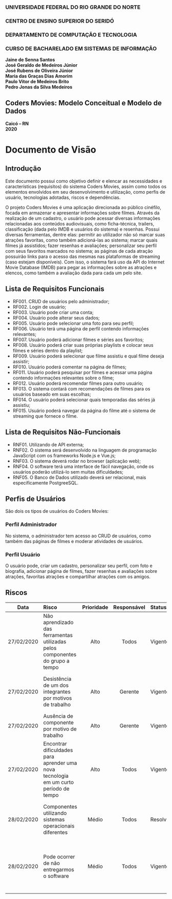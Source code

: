 ### **UNIVERSIDADE FEDERAL DO RIO GRANDE DO NORTE**

### **CENTRO DE ENSINO SUPERIOR DO SERIDÓ**

### **DEPARTAMENTO DE COMPUTAÇÃO E TECNOLOGIA**

### **CURSO DE BACHARELADO EM SISTEMAS DE INFORMAÇÃO**

**Jaine de Senna Santos**  
**José Geraldo de Medeiros Júnior**  
**José Rubens de Oliveira Júnior**  
**Maria das Graças Dias Amorim**  
**Paulo Vitor de Medeiros Brito**  
**Pedro Jonas da Silva Medeiros**  

## **Coders Movies: Modelo Conceitual e Modelo de Dados**

**Caicó – RN**  
**2020**

# Documento de Visão

## Introdução

Este documento possui como objetivo definir e elencar as necessidades e características (requisitos) do sistema Coders Movies, assim como todos os elementos envolvidos em seu desenvolvimento e utilização, como perfis de usuário, tecnologias adotadas, riscos e dependências.

O projeto Coders Movies é uma aplicação direcionada ao público cinéfilo, focada em armazenar e apresentar informações sobre filmes. Através da realização de um cadastro, o usuário pode acessar diversas informações relacionadas aos conteúdos audiovisuais, como ficha-técnica, trailers, classificação (dada pelo IMDB e usuários do sistema) e resenhas.
Possui diversas ferramentas, dentre elas: permitir ao utilizador não só marcar suas atrações favoritas, como também adicioná-las ao sistema; marcar quais filmes já assistidos; fazer resenhas e avaliações; personalizar seu perfil com seus favoritos marcados no sistema; as páginas de cada atração possuirão links para o acesso das mesmas nas plataformas de streaming (caso estejam disponíveis).
Com isso, o sistema fará uso da API do Internet Movie Database (IMDB) para pegar as informações sobre as atrações e elencos, como também a avaliação dada para cada um pelo site.


## Lista de Requisitos Funcionais

- RF001. CRUD de usuários pelo administrador;
- RF002. Login de usuário;
- RF003. Usuário pode criar uma conta;
- RF004. Usuário pode alterar seus dados;
- RF005. Usuário pode selecionar uma foto para seu perfil;
- RF006. Usuário terá uma página de perfil contendo informações relevantes;
- RF007. Usuário poderá adicionar filmes e séries aos favoritos;
- RF008. Usuário poderá criar suas próprias playlists e colocar seus filmes e séries dentro da playlist;
- RF009. Usuário poderá selecionar que filme assistiu e qual filme deseja assistir;
- RF010. Usuário poderá comentar na página de filmes;
- RF011. Usuário poderá pesquisar por filmes e acessar uma página contendo informações relevantes sobre o filme;
- RF012. Usuário poderá recomendar filmes para outro usuário;
- RF013. O sistema contará com recomendações de filmes para os usuários baseado em suas escolhas;
- RF014. O usuário poderá selecionar quais temporadas das séries já assistiu;
- RF015. Usuário poderá navegar da página do filme até o sistema de streaming que fornece o filme.

## Lista de Requisitos Não-Funcionais
- RNF01. Utilizando de API externa;
- RNF02. O sistema será desenvolvido na linguagem de programação JavaScript com os frameworks Node.js e Vue.js;
- RNF03. O sistema deverá rodar no browser (aplicação web);
- RNF04. O software terá uma interface de fácil navegação, onde os usuários poderão utilizá-lo sem muitas dificuldades;
- RNF05. O Banco de Dados utilizado deverá ser relacional, mais especificamente PostgreeSQL.

## Perfis de Usuários
São dois os tipos de usuários do Coders Movies:

### Perfil Administrador
No sistema, o administrador tem acesso ao CRUD de usuários, como também das páginas de filmes e moderar atividades de usuários.

### Perfil Usuário
O usuário pode, criar um cadastro, personalizar seu perfil, com foto e biografia, adicionar página de filmes, fazer resenhas e avaliações sobre atrações, favoritas atrações e compartilhar atrações com os amigos.

## Riscos

|    Data    | Risco                                                                                 | Prioridade | Responsável | Status    | Providência/Solução                                                                                                                     |
| :--------: | :------------------------------------------------------------------------------------ | :--------: | :---------: | :-------- | :-------------------------------------------------------------------------------------------------------------------------------------- |
| 27/02/2020 | Não aprendizado das ferramentas utilizadas pelos componentes do grupo a tempo         |    Alto    |    Todos    | Vigente   | Reforçar estudos sobre as ferramentas e aulas com o integrante que conhece a ferramenta                                                 |
| 27/02/2020 | Desistência de um dos integrantes por motivos de trabalho                             |    Alto    |   Gerente   | Vigente   | Replanejar o cronograma com base nas tarefas que ainda falta e realocar para os outros componentes                                      |
| 27/02/2020 | Ausência de componente por motivo de trabalho                                         |    Alto    |   Gerente   | Vigente   | Realizar reuniões virtuais                                                                                                              |
| 27/02/2020 | Encontrar dificuldades para aprender uma nova tecnologia em um curto período de tempo |    Alto    |    Todos    | Vigente   | Encontros presenciais com aula de quem domina a tecnologia e cursos online                                                              |
| 28/02/2020 | Componentes utilizando sistemas operacionais diferentes                               |   Médio    |    Todos    | Resolvido | Todas as ferramentas que serão utilizadas, foi instalada em ambos os sistemas operacionais                                              |
| 28/02/2020 | Pode ocorrer de não entregarmos o software                                            |   Médio    |    Todos    | Vigente   | Encontros presenciais e virtuais com mais frequência e ritmo de desenvolvimento mais intenso para que todos consiga entregar o software |
